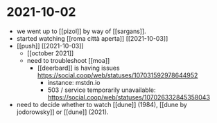 # 2021-10-02

- we went up to [[pizol]] by way of [[sargans]].
- started watching [[roma città aperta]] [[2021-10-03]]
- [[push]] [[2021-10-03]]
  - [[october 2021]]
  - need to troubleshoot [[moa]]
    - [[deerbard]] is having issues https://social.coop/web/statuses/107031592978644952
      - instance: mstdn.io
      - 503 / service temporarily unavailable: https://social.coop/web/statuses/107026332845358043
- need to decide whether to watch [[dune]] (1984), [[dune by jodorowsky]] or [[dune]] (2021).
